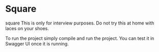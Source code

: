 # Square
square 
This is only for interview purposes. Do not try this at home with laces on your shoes.

To run the project simply compile and run the project. 
You can test it in Swagger UI once it is running.
